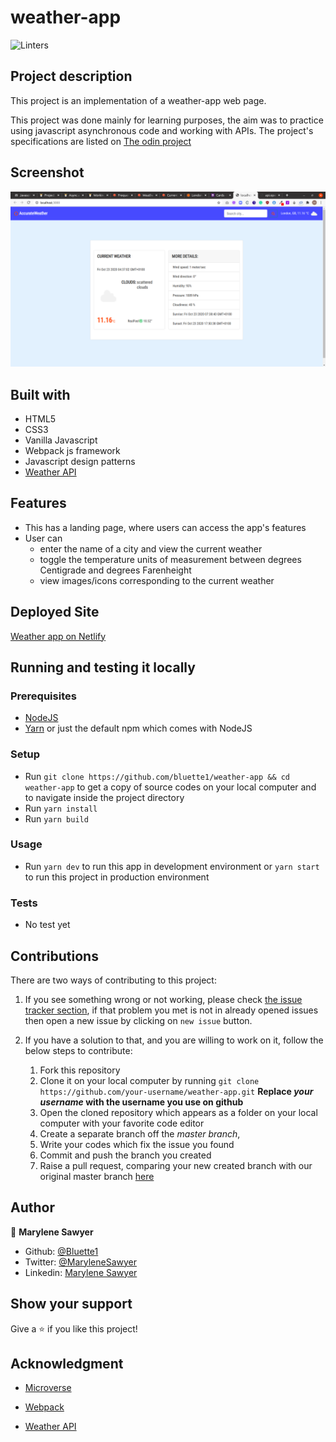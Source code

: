 # weather-app
![Linters](https://github.com/bluette1/weather-app/workflows/Linters/badge.svg)

## Project description
This project is an implementation of a weather-app web page.

This project was done mainly for learning purposes, the aim was to practice using javascript asynchronous code and working with APIs. The project's specifications are listed on [The odin project](https://www.theodinproject.com/courses/javascript/lessons/weather-app)

## Screenshot
![demo picture](./src/assets/images/screenshot.png)

## Built with
- HTML5
- CSS3
- Vanilla Javascript
- Webpack js framework
- Javascript design patterns
- [Weather API](https://openweathermap.org/)

## Features
- This has a landing page, where users can access the app's features
- User can 
    - enter the name of a city and view the current weather
    - toggle the temperature units of measurement between degrees Centigrade and degrees Farenheight
    - view images/icons corresponding to the current weather

## Deployed Site
[Weather app on Netlify](https://accurate-weather-global.netlify.app/)

## Running and testing it locally

### Prerequisites
- [NodeJS](https://nodejs.org/)
- [Yarn](https://yarnpkg.com/) or just the default npm which comes with NodeJS

### Setup
- Run `git clone https://github.com/bluette1/weather-app && cd weather-app` to get a copy of source codes on your local computer and to navigate inside the project directory
- Run `yarn install`
- Run `yarn build`

### Usage
- Run `yarn dev` to run this app in development environment or `yarn start` to run this project in production environment

### Tests
- No test yet

## Contributions

There are two ways of contributing to this project:

1.  If you see something wrong or not working, please check [the issue tracker section](https://github.com/bluette1/weather-app/issues), if that problem you met is not in already opened issues then open a new issue by clicking on `new issue` button.

2.  If you have a solution to that, and you are willing to work on it, follow the below steps to contribute:
    1.  Fork this repository
    1.  Clone it on your local computer by running `git clone https://github.com/your-username/weather-app.git` __Replace *your username* with the username you use on github__
    1.  Open the cloned repository which appears as a folder on your local computer with your favorite code editor
    1.  Create a separate branch off the *master branch*,
    1.  Write your codes which fix the issue you found
    1.  Commit and push the branch you created
    1.  Raise a pull request, comparing your new created branch with our original master branch [here](https://github.com/bluette1/weather-app)

## Author

👤 **Marylene Sawyer**
- Github: [@Bluette1](https://github.com/Bluette1)
- Twitter: [@MaryleneSawyer](https://twitter.com/MaryleneSawyer)
- Linkedin: [Marylene Sawyer](https://www.linkedin.com/in/marylene-sawyer)


## Show your support

Give a ⭐️ if you like this project!

## Acknowledgment
- [Microverse](https://www.microvese.org)
* [Webpack](https://webpack.js.org/)
- [Weather API](https://openweathermap.org/)


